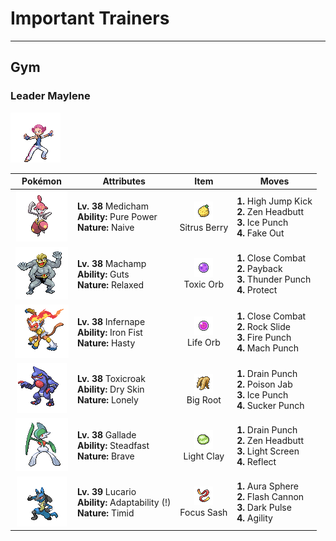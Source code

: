 # Important Trainers


---

## Gym

### Leader Maylene

![Leader Maylene](../../assets/important_trainers/maylene.png)

| Pokémon | Attributes | Item | Moves |
|:-------:|------------|:----:|-------|
| ![Medicham](../../assets/sprites/medicham/front.gif) | **Lv. 38** Medicham<br>**Ability:** <span class="tooltip" title="Boosts the power of physical attacks.">Pure Power</span><br>**Nature:** <span class="tooltip" title="[+Spd, -Sp. Def]">Naive</span> | ![Sitrus Berry](../../assets/items/sitrus_berry.png "Sitrus Berry")<br><span class="tooltip" title="A Poffin ingredient. It may be used or held by a Pokémon to heal the user’s HP a little.">Sitrus Berry</span> | **1.** High Jump Kick<br>**2.** Zen Headbutt<br>**3.** Ice Punch<br>**4.** Fake Out |
| ![Machamp](../../assets/sprites/machamp/front.gif) | **Lv. 38** Machamp<br>**Ability:** <span class="tooltip" title="Boosts Attack if there is a status problem.">Guts</span><br>**Nature:** <span class="tooltip" title="[+Def, -Spd]">Relaxed</span> | ![Toxic Orb](../../assets/items/toxic_orb.png "Toxic Orb")<br><span class="tooltip" title="An item to be held by a Pokémon. It is a bizarre orb that badly poisons the holder in battle.">Toxic Orb</span> | **1.** Close Combat<br>**2.** Payback<br>**3.** Thunder Punch<br>**4.** Protect |
| ![Infernape](../../assets/sprites/infernape/front.gif) | **Lv. 38** Infernape<br>**Ability:** <span class="tooltip" title="Boosts the power of punching moves.">Iron Fist</span><br>**Nature:** <span class="tooltip" title="[+Spd, -Def]">Hasty</span> | ![Life Orb](../../assets/items/life_orb.png "Life Orb")<br><span class="tooltip" title="An item to be held by a Pokémon. It boosts the power of moves, but at the cost of some HP on each hit.">Life Orb</span> | **1.** Close Combat<br>**2.** Rock Slide<br>**3.** Fire Punch<br>**4.** Mach Punch |
| ![Toxicroak](../../assets/sprites/toxicroak/front.gif) | **Lv. 38** Toxicroak<br>**Ability:** <span class="tooltip" title="Reduces HP if it is hot. Water restores HP.">Dry Skin</span><br>**Nature:** <span class="tooltip" title="[+Atk, -Def]">Lonely</span> | ![Big Root](../../assets/items/big_root.png "Big Root")<br><span class="tooltip" title="A Pokémon hold item that boosts the power of HP-stealing moves to let the holder recover more HP.">Big Root</span> | **1.** Drain Punch<br>**2.** Poison Jab<br>**3.** Ice Punch<br>**4.** Sucker Punch |
| ![Gallade](../../assets/sprites/gallade/front.gif) | **Lv. 38** Gallade<br>**Ability:** <span class="tooltip" title="Raises Speed each time the Pokémon flinches.">Steadfast</span><br>**Nature:** <span class="tooltip" title="[+Atk, -Spd]">Brave</span> | ![Light Clay](../../assets/items/light_clay.png "Light Clay")<br><span class="tooltip" title="A Pokémon hold item that extends the duration of barrier moves like Light Screen and Reflect used by the holder.">Light Clay</span> | **1.** Drain Punch<br>**2.** Zen Headbutt<br>**3.** Light Screen<br>**4.** Reflect |
| ![Lucario](../../assets/sprites/lucario/front.gif) | **Lv. 39** Lucario<br>**Ability:** <span class="tooltip" title="Powers up moves of the same type.">Adaptability (!)</span><br>**Nature:** <span class="tooltip" title="[+Spd, -Atk]">Timid</span> | ![Focus Sash](../../assets/items/focus_sash.png "Focus Sash")<br><span class="tooltip" title="An item to be held by a Pokémon. If it has full HP, the holder will endure one potential KO attack, leaving 1 HP.">Focus Sash</span> | **1.** Aura Sphere<br>**2.** Flash Cannon<br>**3.** Dark Pulse<br>**4.** Agility |



